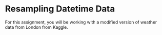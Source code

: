 # Resampling Datetime Data
 For this assignment, you will be working with a modified version of weather data from London from Kaggle.
